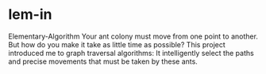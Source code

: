 # lem-in
Elementary-Algorithm
Your ant colony must move from one point to another.
But how do you make it take as little time as possible?
This project introduced me to graph traversal algorithms: It intelligently select the paths and precise movements that must be taken by these ants.
